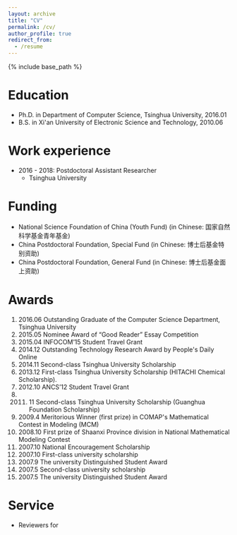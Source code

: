 ```yaml
---
layout: archive
title: "CV"
permalink: /cv/
author_profile: true
redirect_from:
  - /resume
---
```


{% include base_path %}

Education
======
* Ph.D. in Department of Computer Science, Tsinghua University, 2016.01
* B.S. in Xi'an University of Electronic Science and Technology, 2010.06

Work experience
======
* 2016 - 2018:  Postdoctoral Assistant Researcher 
  * Tsinghua University

Funding
======
* National Science Foundation of China (Youth Fund) (in Chinese: 国家自然科学基金青年基金)
* China Postdoctoral Foundation, Special Fund (in Chinese: 博士后基金特别资助)
* China Postdoctoral Foundation, General Fund (in Chinese: 博士后基金面上资助)

Awards
======
1. 2016.06 Outstanding Graduate of the Computer Science Department, Tsinghua University
2. 2015.05 Nominee Award of “Good Reader” Essay Competition
3. 2015.04 INFOCOM’15 Student Travel Grant
4. 2014.12 Outstanding Technology Research Award by People's Daily Online
5. 2014.11 Second-class Tsinghua University Scholarship
6. 2013.12 First-class Tsinghua University Scholarship (HITACHI Chemical Scholarship).
7. 2012.10 ANCS’12 Student Travel Grant
8. 2011. 11 Second-class Tsinghua University Scholarship (Guanghua Foundation Scholarship)
9. 2009.4 Meritorious Winner (first prize) in COMAP's Mathematical Contest in Modeling (MCM)
10. 2008.10 First prize of Shaanxi Province division in National Mathematical Modeling Contest
11. 2007.10 National Encouragement Scholarship
12. 2007.10 First-class university scholarship
13. 2007.9 The university Distinguished Student Award
14. 2007.5 Second-class university scholarship
15. 2007.5 The university Distinguished Student Award
  
Service
======
* Reviewers for 

